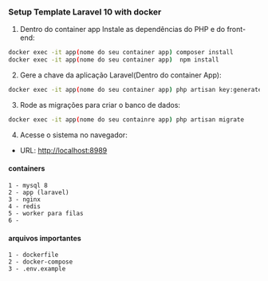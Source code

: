
### Setup Template Laravel 10 with docker 

1.  Dentro do container app Instale as dependências do PHP e do front-end:

```bash
docker exec -it app(nome do seu container app) composer install
docker exec -it app(nome do seu container app)  npm install
```

2.  Gere a chave da aplicação Laravel(Dentro do container App):

```bash
docker exec -it app(nome do seu container app) php artisan key:generate
```

3. Rode as migrações para criar o banco de dados:

```bash
docker exec -it app(nome do seu containre app) php artisan migrate
```

4. Acesse o sistema no navegador:

-   URL: [http://localhost:8989](http://localhost:8989)

#### containers

    1 - mysql 8
    2 - app (laravel)
    3 - nginx
    4 - redis
    5 - worker para filas
    6 -

#### arquivos importantes 

    1 - dockerfile 
    2 - docker-compose 
    3 - .env.example
